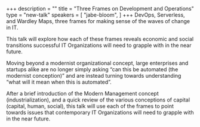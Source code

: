 +++
description = ""
title = "Three Frames on Development and Operations"
type = "new-talk"
speakers = [
        "jabe-bloom",
]
+++
DevOps, Serverless, and Wardley Maps, three frames for making sense of the waves of change in IT.

This talk will explore how each of these frames reveals economic and social transitions successful IT Organizations will need to grapple with in the near future.

Moving beyond a modernist organizational concept, large enterprises and startups alike are no longer simply asking “can this be automated (the modernist conception)” and are instead turning towards understanding “what will it mean when this is automated”.

After a brief introduction of the Modern Management concept (industrialization), and a quick review of the various conceptions of capital (capital, human, social), this talk will use each of the frames to point towards issues that contemporary IT Organizations will need to grapple with in the near future.
